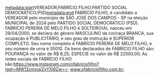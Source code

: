 <metadata:start>VEREADOR;FABRÍCIO FILHO;PARTIDO SOCIAL DEMOCRÁTICO;PSD<metadata:end>
FABRÍCIO FILHO, é candidato a VEREADOR pelo município de SÃO JOSÉ DOS CAMPOS - SP na eleição MUNICIPAL de 2024 pelo PARTIDO SOCIAL DEMOCRÁTICO (PSD). FABRÍCIO PEREIRA DE MELO FILHO é SOLTEIRO(A), nasceu em 29/04/2000, se declara do gênero MASCULINO da cor/raça BRANCA, sua ocupação é PUBLICITÁRIO, e seu grau de instrução é SUPERIOR COMPLETO. Seu nome completo é FABRÍCIO PEREIRA DE MELO FILHO, e seu número de urna é 55010.
Os bens declarados de FABRÍCIO FILHO são: POUPANÇA no valor de R$ 8,25; ESPECIE no valor de R$ 22500,00; 
As redes sociais de FABRÍCIO FILHO são:https://www.instagram.com/ofabriciofilho?igsh=MW12cmxiajZyYXl6Zw==; www.ofabriciofilho.com.br;